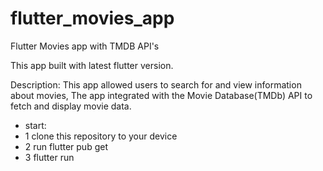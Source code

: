 # flutter_movies_app
Flutter Movies app with TMDB API's

This app built with latest flutter version.

Description: This app allowed users to search 
for and view information about movies,
The app integrated with the Movie Database(TMDb)
API to fetch and display movie data.



- start:
- 1 clone this repository to your device
- 2 run flutter pub get
- 3 flutter run
